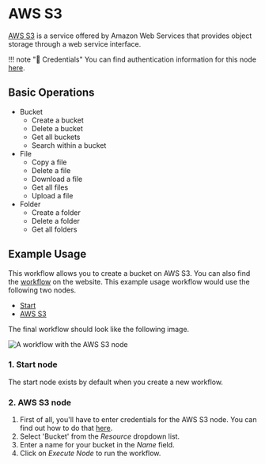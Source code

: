 # AWS S3

[AWS S3](https://aws.amazon.com/s3/) is a service offered by Amazon Web Services that provides object storage through a web service interface.

!!! note "🔑 Credentials"
    You can find authentication information for this node [here](/workflow/integrations/credentials/aws/).


## Basic Operations

* Bucket
    * Create a bucket
    * Delete a bucket
    * Get all buckets
    * Search within a bucket
* File
    * Copy a file
    * Delete a file
    * Download a file
    * Get all files
    * Upload a file
* Folder
    * Create a folder
    * Delete a folder
    * Get all folders

## Example Usage

This workflow allows you to create a bucket on AWS S3. You can also find the [workflow](https://WF².io/workflows/458) on the website. This example usage workflow would use the following two nodes.
- [Start](/workflow/integrations/core-nodes/workflow-nodes-base.start/)
- [AWS S3]()

The final workflow should look like the following image.

![A workflow with the AWS S3 node](/_images/integrations/nodes/awss3/workflow.png)

### 1. Start node

The start node exists by default when you create a new workflow.

### 2. AWS S3 node

1. First of all, you'll have to enter credentials for the AWS S3 node. You can find out how to do that [here](/workflow/integrations/credentials/aws/).
2. Select 'Bucket' from the *Resource* dropdown list.
3. Enter a name for your bucket in the *Name* field.
4. Click on *Execute Node* to run the workflow.




